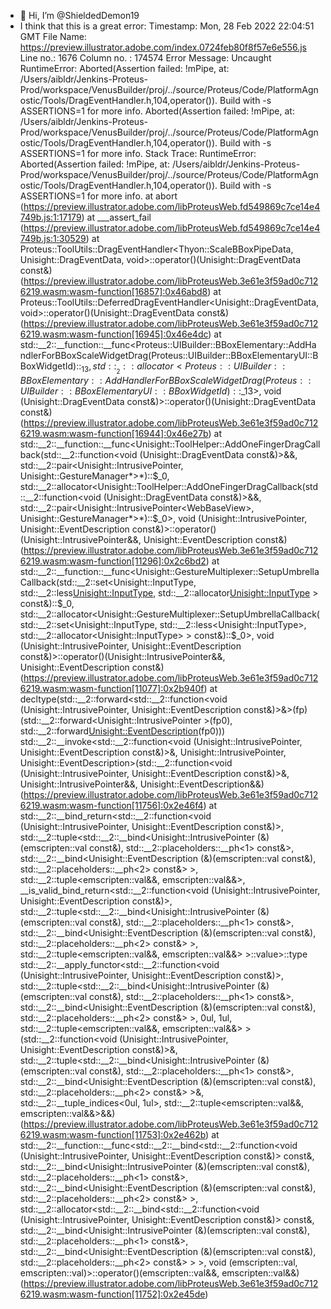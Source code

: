 - 👋 Hi, I’m @ShieldedDemon19
- I think that this is a great error:
    Timestamp: Mon, 28 Feb 2022 22:04:51 GMT
    File Name: https://preview.illustrator.adobe.com/index.0724feb80f8f57e6e556.js
    Line no.: 1676
    Column no. : 174574
    Error Message: Uncaught RuntimeError: Aborted(Assertion failed: !mPipe, at: /Users/aibldr/Jenkins-Proteus-Prod/workspace/VenusBuilder/proj/../source/Proteus/Code/PlatformAgnostic/Tools/DragEventHandler.h,104,operator()). Build with -s ASSERTIONS=1 for more info. 
    Aborted(Assertion failed: !mPipe, at: /Users/aibldr/Jenkins-Proteus-Prod/workspace/VenusBuilder/proj/../source/Proteus/Code/PlatformAgnostic/Tools/DragEventHandler.h,104,operator()). Build with -s ASSERTIONS=1 for more info.
    Stack Trace: RuntimeError: Aborted(Assertion failed: !mPipe, at: /Users/aibldr/Jenkins-Proteus-Prod/workspace/VenusBuilder/proj/../source/Proteus/Code/PlatformAgnostic/Tools/DragEventHandler.h,104,operator()). Build with -s ASSERTIONS=1 for more info.
    at abort (https://preview.illustrator.adobe.com/libProteusWeb.fd549869c7ce14e4749b.js:1:17179)
    at ___assert_fail (https://preview.illustrator.adobe.com/libProteusWeb.fd549869c7ce14e4749b.js:1:30529)
    at Proteus::ToolUtils::DragEventHandler<Thyon::ScaleBBoxPipeData, Unisight::DragEventData, void>::operator()(Unisight::DragEventData const&) (https://preview.illustrator.adobe.com/libProteusWeb.3e61e3f59ad0c7126219.wasm:wasm-function[16857]:0x46abd8)
    at Proteus::ToolUtils::DeferredDragEventHandler<Unisight::DragEventData, void>::operator()(Unisight::DragEventData const&) (https://preview.illustrator.adobe.com/libProteusWeb.3e61e3f59ad0c7126219.wasm:wasm-function[16945]:0x46e4dc)
    at std::__2::__function::__func<Proteus::UIBuilder::BBoxElementary::AddHandlerForBBoxScaleWidgetDrag(Proteus::UIBuilder::BBoxElementaryUI::BBoxWidgetId)::$_13, std::__2::allocator<Proteus::UIBuilder::BBoxElementary::AddHandlerForBBoxScaleWidgetDrag(Proteus::UIBuilder::BBoxElementaryUI::BBoxWidgetId)::$_13>, void (Unisight::DragEventData const&)>::operator()(Unisight::DragEventData const&) (https://preview.illustrator.adobe.com/libProteusWeb.3e61e3f59ad0c7126219.wasm:wasm-function[16944]:0x46e27b)
    at std::__2::__function::__func<Unisight::ToolHelper::AddOneFingerDragCallback(std::__2::function<void (Unisight::DragEventData const&)>&&, std::__2::pair<Unisight::IntrusivePointer<WebBaseView>, Unisight::GestureManager*>*)::$_0, std::__2::allocator<Unisight::ToolHelper::AddOneFingerDragCallback(std::__2::function<void (Unisight::DragEventData const&)>&&, std::__2::pair<Unisight::IntrusivePointer<WebBaseView>, Unisight::GestureManager*>*)::$_0>, void (Unisight::IntrusivePointer<WebBaseView>, Unisight::EventDescription const&)>::operator()(Unisight::IntrusivePointer<WebBaseView>&&, Unisight::EventDescription const&) (https://preview.illustrator.adobe.com/libProteusWeb.3e61e3f59ad0c7126219.wasm:wasm-function[11296]:0x2c6bd2)
    at std::__2::__function::__func<Unisight::GestureMultiplexer::SetupUmbrellaCallback(std::__2::set<Unisight::InputType, std::__2::less<Unisight::InputType>, std::__2::allocator<Unisight::InputType> > const&)::$_0, std::__2::allocator<Unisight::GestureMultiplexer::SetupUmbrellaCallback(std::__2::set<Unisight::InputType, std::__2::less<Unisight::InputType>, std::__2::allocator<Unisight::InputType> > const&)::$_0>, void (Unisight::IntrusivePointer<WebBaseView>, Unisight::EventDescription const&)>::operator()(Unisight::IntrusivePointer<WebBaseView>&&, Unisight::EventDescription const&) (https://preview.illustrator.adobe.com/libProteusWeb.3e61e3f59ad0c7126219.wasm:wasm-function[11077]:0x2b940f)
    at decltype(std::__2::forward<std::__2::function<void (Unisight::IntrusivePointer<WebBaseView>, Unisight::EventDescription const&)>&>(fp)(std::__2::forward<Unisight::IntrusivePointer<WebBaseView> >(fp0), std::__2::forward<Unisight::EventDescription>(fp0))) std::__2::__invoke<std::__2::function<void (Unisight::IntrusivePointer<WebBaseView>, Unisight::EventDescription const&)>&, Unisight::IntrusivePointer<WebBaseView>, Unisight::EventDescription>(std::__2::function<void (Unisight::IntrusivePointer<WebBaseView>, Unisight::EventDescription const&)>&, Unisight::IntrusivePointer<WebBaseView>&&, Unisight::EventDescription&&) (https://preview.illustrator.adobe.com/libProteusWeb.3e61e3f59ad0c7126219.wasm:wasm-function[11756]:0x2e46f4)
    at std::__2::__bind_return<std::__2::function<void (Unisight::IntrusivePointer<WebBaseView>, Unisight::EventDescription const&)>, std::__2::tuple<std::__2::__bind<Unisight::IntrusivePointer<WebBaseView> (&)(emscripten::val const&), std::__2::placeholders::__ph<1> const&>, std::__2::__bind<Unisight::EventDescription (&)(emscripten::val const&), std::__2::placeholders::__ph<2> const&> >, std::__2::tuple<emscripten::val&&, emscripten::val&&>, __is_valid_bind_return<std::__2::function<void (Unisight::IntrusivePointer<WebBaseView>, Unisight::EventDescription const&)>, std::__2::tuple<std::__2::__bind<Unisight::IntrusivePointer<WebBaseView> (&)(emscripten::val const&), std::__2::placeholders::__ph<1> const&>, std::__2::__bind<Unisight::EventDescription (&)(emscripten::val const&), std::__2::placeholders::__ph<2> const&> >, std::__2::tuple<emscripten::val&&, emscripten::val&&> >::value>::type std::__2::__apply_functor<std::__2::function<void (Unisight::IntrusivePointer<WebBaseView>, Unisight::EventDescription const&)>, std::__2::tuple<std::__2::__bind<Unisight::IntrusivePointer<WebBaseView> (&)(emscripten::val const&), std::__2::placeholders::__ph<1> const&>, std::__2::__bind<Unisight::EventDescription (&)(emscripten::val const&), std::__2::placeholders::__ph<2> const&> >, 0ul, 1ul, std::__2::tuple<emscripten::val&&, emscripten::val&&> >(std::__2::function<void (Unisight::IntrusivePointer<WebBaseView>, Unisight::EventDescription const&)>&, std::__2::tuple<std::__2::__bind<Unisight::IntrusivePointer<WebBaseView> (&)(emscripten::val const&), std::__2::placeholders::__ph<1> const&>, std::__2::__bind<Unisight::EventDescription (&)(emscripten::val const&), std::__2::placeholders::__ph<2> const&> >&, std::__2::__tuple_indices<0ul, 1ul>, std::__2::tuple<emscripten::val&&, emscripten::val&&>&&) (https://preview.illustrator.adobe.com/libProteusWeb.3e61e3f59ad0c7126219.wasm:wasm-function[11753]:0x2e462b)
    at std::__2::__function::__func<std::__2::__bind<std::__2::function<void (Unisight::IntrusivePointer<WebBaseView>, Unisight::EventDescription const&)> const&, std::__2::__bind<Unisight::IntrusivePointer<WebBaseView> (&)(emscripten::val const&), std::__2::placeholders::__ph<1> const&>, std::__2::__bind<Unisight::EventDescription (&)(emscripten::val const&), std::__2::placeholders::__ph<2> const&> >, std::__2::allocator<std::__2::__bind<std::__2::function<void (Unisight::IntrusivePointer<WebBaseView>, Unisight::EventDescription const&)> const&, std::__2::__bind<Unisight::IntrusivePointer<WebBaseView> (&)(emscripten::val const&), std::__2::placeholders::__ph<1> const&>, std::__2::__bind<Unisight::EventDescription (&)(emscripten::val const&), std::__2::placeholders::__ph<2> const&> > >, void (emscripten::val, emscripten::val)>::operator()(emscripten::val&&, emscripten::val&&) (https://preview.illustrator.adobe.com/libProteusWeb.3e61e3f59ad0c7126219.wasm:wasm-function[11752]:0x2e45de)
    
